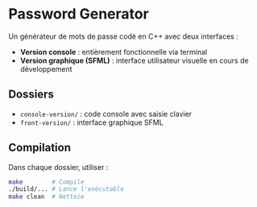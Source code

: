 # Password Generator

Un générateur de mots de passe codé en C++ avec deux interfaces :
- **Version console** : entièrement fonctionnelle via terminal
- **Version graphique (SFML)** : interface utilisateur visuelle en cours de développement

## Dossiers

- `console-version/` : code console avec saisie clavier
- `front-version/` : interface graphique SFML

## Compilation

Dans chaque dossier, utiliser :
```bash
make        # Compile
./build/... # Lance l'exécutable
make clean  # Nettoie
